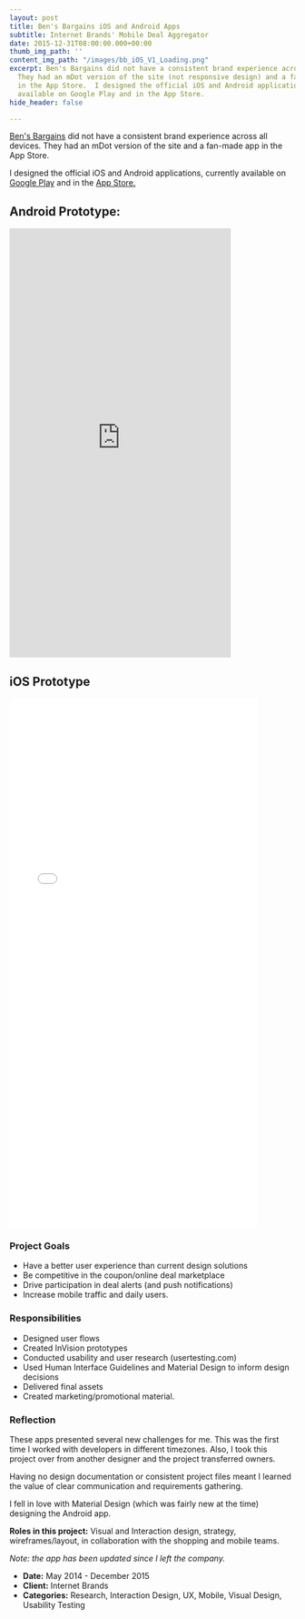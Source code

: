 ```yaml
---
layout: post
title: Ben's Bargains iOS and Android Apps
subtitle: Internet Brands' Mobile Deal Aggregator
date: 2015-12-31T08:00:00.000+00:00
thumb_img_path: ''
content_img_path: "/images/bb_iOS_V1_Loading.png"
excerpt: Ben's Bargains did not have a consistent brand experience across all devices.
  They had an mDot version of the site (not responsive design) and a fan-made app
  in the App Store.  I designed the official iOS and Android applications, currently
  available on Google Play and in the App Store.
hide_header: false

---
```

[Ben's Bargains](https://bensbargains.com) did not have a consistent brand experience across all devices. They had an mDot version of the site and a fan-made app in the App Store.

I designed the official iOS and Android applications, currently available on [Google Play](https://play.google.com/store/apps/details?id=com.internetbrands.bensbargains&hl=en) and in the [App Store.](https://itunes.apple.com/us/app/bens-bargains-shopping-for/id986201093?mt=8)

## Android Prototype:

<iframe src="https://marvelapp.com/ad2064?emb=1&iosapp=false&frameless=false" title="Marvel Prototype" width="390" height="755" allowTransparency="true" frameborder="0"></iframe>

## iOS Prototype

<iframe width="438" height="930" title="InVision Prototype" src="//invis.io/5CTI9DSD3ER" frameborder="0" allowfullscreen></iframe>

### Project Goals

* Have a better user experience than current design solutions
* Be competitive in the coupon/online deal marketplace
* Drive participation in deal alerts (and push notifications)
* Increase mobile traffic and daily users.

### Responsibilities

* Designed user flows
* Created InVision prototypes
* Conducted usability and user research (usertesting.com)
* Used Human Interface Guidelines and Material Design to inform design decisions
* Delivered final assets
* Created marketing/promotional material.

### Reflection

These apps presented several new challenges for me. This was the first time I worked with developers in different timezones. Also, I took this project over from another designer and the project transferred owners. 

Having no design documentation or consistent project files meant I learned the value of clear communication and requirements gathering.

I fell in love with Material Design (which was fairly new at the time) designing the Android app.

**Roles in this project:** Visual and Interaction design, strategy, wireframes/layout, in collaboration with the shopping and mobile teams. 

_Note: the app has been updated since I left the company._

* **Date:** May 2014 - December 2015
* **Client:** Internet Brands
* **Categories:** Research, Interaction Design, UX, Mobile, Visual Design, Usability Testing